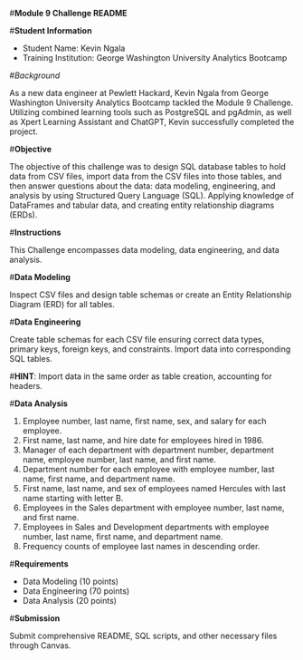 
#**Module 9 Challenge README**

#**Student Information**
- Student Name: Kevin Ngala
- Training Institution: George Washington University Analytics Bootcamp

#*Background*

As a new data engineer at Pewlett Hackard, Kevin Ngala from George Washington University Analytics Bootcamp tackled the Module 9 Challenge. Utilizing combined learning tools such as PostgreSQL and pgAdmin, as well as Xpert Learning Assistant and ChatGPT, Kevin successfully completed the project. 

#**Objective**

The objective of this challenge was to design SQL database tables to hold data from CSV files, import data from the CSV files into those tables, and then answer questions about the data: data modeling, engineering, and analysis by using Structured Query Language (SQL). Applying knowledge of DataFrames and tabular data, and creating entity relationship diagrams (ERDs).

#**Instructions**

This Challenge encompasses data modeling, data engineering, and data analysis.

#**Data Modeling**

Inspect CSV files and design table schemas or create an Entity Relationship Diagram (ERD) for all tables.

#**Data Engineering**

Create table schemas for each CSV file ensuring correct data types, primary keys, foreign keys, and constraints. Import data into corresponding SQL tables.

#**HINT**: Import data in the same order as table creation, accounting for headers.

#**Data Analysis**

1. Employee number, last name, first name, sex, and salary for each employee.
2. First name, last name, and hire date for employees hired in 1986.
3. Manager of each department with department number, department name, employee number, last name, and first name.
4. Department number for each employee with employee number, last name, first name, and department name.
5. First name, last name, and sex of employees named Hercules with last name starting with letter B.
6. Employees in the Sales department with employee number, last name, and first name.
7. Employees in Sales and Development departments with employee number, last name, first name, and department name.
8. Frequency counts of employee last names in descending order.

#**Requirements**

- Data Modeling (10 points)
- Data Engineering (70 points)
- Data Analysis (20 points)

#**Submission**

Submit comprehensive README, SQL scripts, and other necessary files through Canvas.
